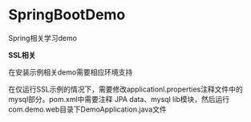 # SpringBootDemo
Spring相关学习demo

**SSL相关**

在安装示例相关demo需要相应环境支持

在仅运行SSL示例的情况下，需要修改applicationl.properties注释文件中的mysql部分。pom.xml中需要注释 JPA data、mysql lib模块，然后运行com.demo.web目录下DemoApplication.java文件
